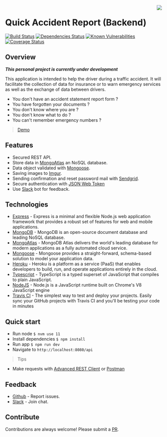 <img src="https://raw.githubusercontent.com/reek/pwa-quick-accident-report/master/src/assets/icons/icon-128x128.png" align="right" />

# Quick Accident Report (Backend)

[![Build Status](https://travis-ci.com/reek/pwa-quick-accident-report-backend.svg?branch=master)](https://travis-ci.com/reek/pwa-quick-accident-report-backend) [![Dependencies Status](https://david-dm.org/reek/pwa-quick-accident-report-backend/status.svg)](https://david-dm.org/reek/pwa-quick-accident-report-backend) [![Known Vulnerabilities](https://snyk.io/test/github/reek/pwa-quick-accident-report-backend/badge.svg)](https://snyk.io/test/github/reek/pwa-quick-accident-report-backend) [![Coverage Status](https://coveralls.io/repos/github/reek/pwa-quick-accident-report-backend/badge.svg?branch=master)](https://coveralls.io/github/reek/pwa-quick-accident-report-backend?branch=master)


## Overview
***This personal project is currently under development***

This application is intended to help the driver during a traffic accident.
It will facilitate the collection of data for insurance or to warn emergency services as well as the exchange of data between drivers.

- You don't have an accident statement report form ?
- You have forgotten your documents ?
- You don't know where you are ?
- You don't know what to do ?
- You can't remember emergency numbers ?

> [Demo](https://reek.github.io/pwa-quick-accident-report/)

## Features
- Secured REST API.
- Store data in [MongoAtlas](https://www.mongodb.com/cloud/atlas) an NoSQL database.
- Data object validated with [Mongoose](https://mongoosejs.com/).
- Saving images to [Imgur](https://imgur.com/).
- Sending confirmation and reset password mail with [Sendgrid](https://sendgrid.com/).
- Secure authentication with [JSON Web Token](https://jwt.io/)
- Use [Slack](https://slack.com/) bot for feedback.

## Technologies
- [Express](https://expressjs.com/) - Express is a minimal and flexible Node.js web application framework that provides a robust set of features for web and mobile applications.
- [MongoDB](https://www.mongodb.com/) - MongoDB is an open-source document database and leading NoSQL database.
- [MongoAtlas](https://www.mongodb.com/cloud/atlas) - MongoDB Atlas delivers the world's leading database for modern applications as a fully automated cloud service.
- [Mongoose](https://mongoosejs.com/) - Mongoose provides a straight-forward, schema-based solution to model your application data.
- [Heroku](https://heroku.com/) - Heroku is a platform as a service (PaaS) that enables developers to build, run, and operate applications entirely in the cloud.
- [Typescript](https://www.typescriptlang.org/) - TypeScript is a typed superset of JavaScript that compiles to plain JavaScript.
- [NodeJS](https://nodejs.org/) - Node.js is a JavaScript runtime built on Chrome's V8 JavaScript engine
- [Travis CI](https://travis-ci.com/) - The simplest way to test and deploy your projects. Easily sync your GitHub projects with Travis CI and you'll be testing your code in minutes

## Quick start
- Run node `$ nvm use 11`
- Install dependencies `$ npm install`
- Run app `$ npm run dev`
- Navigate to `http://localhost:8080/api`

> Tips
- Make requests with [Advanced REST Client](https://chrome.google.com/webstore/detail/advanced-rest-client/hgmloofddffdnphfgcellkdfbfbjeloo) or [Postman](https://www.getpostman.com/)

## Feedback
- [Github](https://github.com/reek/pwa-quick-accident-report-backend/issues) - Report issues.
- [Slack](https://nomade-advanced.slack.com/messages/CJD9AMSRW) - Join chat.

## Contribute
Contributions are always welcome!
Please submit a [PR](https://github.com/reek/pwa-quick-accident-report-backend/pulls).
